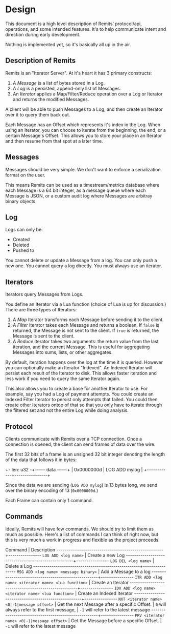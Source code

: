 Design
======

This document is a high level description of Remits' protocol/api, operations,
and some intended features. It's to help communicate intent and direction during
early development.

Nothing is implemented yet, so it's basically all up in the air.

## Description of Remits

Remits is an "Iterator Server". At it's heart it has 3 primary constructs:

  1. A *Message* is a list of bytes stored in a Log.
  2. A *Log* is a persisted, append-only list of Messages.
  3. An *Iterator* applies a Map/Filter/Reduce operation over a Log or Iterator
     and returns the modified Messages.

A client will be able to push Messages to a Log, and then create an Iterator
over it to query them back out.

Each Message has an Offset which represents it's index in the Log. When using
an Iterator, you can choose to iterate from the beginning, the end, or a certain
Message's Offset. This allows you to store your place in an Iterator and then
resume from that spot at a later time.

## Messages

Messages should be very simple.
We don't want to enforce a serialization format on the user.

This means Remits can be used as a timestream/metrics database where each
Message is a 64 bit integer, as a message queue where each Message is JSON, or
a custom audit log where Messages are arbitray binary objects.

## Log

Logs can only be:
  * Created
  * Deleted
  * Pushed to

You cannot delete or update a Message from a log. You can only push a new one.
You cannot query a log directly. You must always use an iterator.

## Iterators

Iterators query Messages from Logs.

You define an Iterator via a Lua function (choice of Lua is up for discussion.)
There are three types of Iterators:
  1. A *Map* Iterator transforms each Message before sending it to the client. 
  2. A *Filter* Iterator takes each Message and returns a boolean. If `false`
     is returned, the Message is not sent to the client. If `true` is returned,
     the Message is sent to the client.
  3. A *Reduce* Iterator takes two arguments: the return value from the last
     iteration, and the current Message. This is useful for aggregating Messages
     into sums, lists, or other aggregates.

By default, iteration happens over the log at the time it is queried.
However you can optionally make an Iterator "Indexed".  An Indexed Iterator
will persist each result of the Iterator to disk. This allows faster iteration
and less work if you need to query the same Iterator again.

This also allows you to create a base for another Iterator to use.
For example, say you had a Log of payment attempts. You could create an Indexed
Filter Iterator to persist only attempts that failed. You could then create
other Iterators ontop of that so that you only have to iterate through the
filtered set and not the entire Log while doing analysis.

## Protocol

Clients communicate with Remits over a TCP connection.
Once a connection is opened, the client can send frames of data over the wire.

The first 32 bits of a frame is an unsigned 32 bit integer denoting the length
of the data that follows it in bytes:

+- len: u32 -+----- data -----+
| 0x0000000d |  LOG ADD mylog |
+------------+----------------+

Since the data we are sending (`LOG ADD mylog`) is 13 bytes long, we send over
the binary encoding of 13 (`0x0000000d`.)

Each Frame can contain only 1 command.

## Commands

Ideally, Remits will have few commands. We should try to limit them as much as
possible. Here's a list of commands I can think of right now, but this is very
much a work in progress and flexible as the project proceeds:

Command                                             | Description
----------------------------------------------------+----------------
`LOG ADD <log name>`                                | Create a new Log
----------------------------------------------------+----------------
`LOG DEL <log name>`                                | Delete a Log
----------------------------------------------------+----------------
`MSG ADD <log name> <message binary>`               | Add a Message to a log
----------------------------------------------------+----------------
`ITR ADD <log name> <iterator name> <lua function>` | Create an Iterator
----------------------------------------------------+----------------
`IDX ADD <log name> <iterator name> <lua function>` | Create an Indexed Iterator
----------------------------------------------------+----------------
`NXT <iterator name> <0|-1|message offset>`         | Get the next Message after a specific Offset.
                                                    | `0` will always refer to the first message,
						    | `-1` will refer to the latest message
----------------------------------------------------+----------------
`PRV <iterator name> <0|-1|message offset>`         | Get the Message before a specific Offset.
						    | `-1` will refer to the latest message
